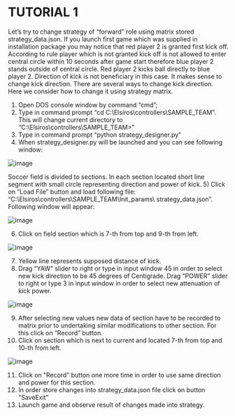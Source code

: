  # TUTORIAL 1
Let’s try to change strategy of “forward” role using matrix stored strategy_data.json.
If you launch first game which was supplied in installation package you may notice that red player 2 
is granted first kick off. According to rule player which is not granted kick off is not allowed to enter 
central circle within 10 seconds after game start therefore blue player 2 stands outside of central 
circle.  Red player 2 kicks ball directly to blue player 2. Direction of kick is not beneficiary in this case. 
It makes sense to change kick direction. There are several ways to change kick direction. Here we 
consider how to change it using strategy matrix. 
1)	Open DOS console window by command “cmd”;
2)	Type in command prompt “cd C:\Elsiros\controllers\SAMPLE_TEAM”. This will change current directory to “C:\Elsiros\controllers\SAMPLE_TEAM>”
3)	 Type in command prompt “python strategy_designer.py” 
4)	When strategy_designer.py will be launched and you can see following window:

![image](https://user-images.githubusercontent.com/57300002/134931725-e3531b97-f34f-4dd7-932d-4d429c653ff3.png)

Soccer field is divided to sections. In each section located short line segment with small circle 
representing direction and power of kick. 
5)	Click on “Load File” button and load following file: “C:\Elsiros\controllers\SAMPLE_TEAM\Init_params\ strategy_data.json”.
Following window will appear:

![image](https://user-images.githubusercontent.com/57300002/134931964-3037e817-4d31-4e54-b70d-d6227b852018.png)

6)	Click on field section which is 7-th from top and 9-th from left.

![image](https://user-images.githubusercontent.com/57300002/134932056-f8774921-5648-425a-904b-685c534d308e.png)

7)	Yellow line represents supposed distance of kick.
8)	Drag “YAW” slider to right or type in input window 45 in order to select new kick direction to be 45 degrees
 of Centigrade. Drag “POWER” slider to right or type 3 in input window in order to select new attenuation of kick power.
 
![image](https://user-images.githubusercontent.com/57300002/134932186-3538252b-b48e-4234-90ea-e66fe6b79c54.png)

9)	After selecting new values new data of section have to be recorded to matrix prior to undertaking similar modifications to other section. For this click on “Record” button.
10)	Click on section which is next to current and located 7-th from top and 10-th from left.

![image](https://user-images.githubusercontent.com/57300002/134932274-2b53660f-3469-48e4-aaae-b87b64969a79.png)

11)	Click on “Record” button one more time in order to use same direction and power for this section. 
12)	In order store changes into strategy_data.json file click on button “SaveExit”
13)	Launch game and observe result of changes made into strategy. 
